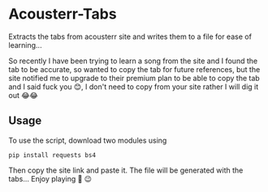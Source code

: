 # Acousterr-Tabs
Extracts the tabs from acousterr site and writes them to a file for ease of learning...

So recently I have been trying to learn a song from the site and I found the tab to be accurate, so wanted to copy the tab for future references, but the site notified me to upgrade to their premium plan to be able to copy the tab and I said fuck you 😊, I don't need to copy from your site rather I will dig it out 😂😂

## Usage

To use the script, download two modules using

```
pip install requests bs4
```

Then copy the site link and paste it. The file will be generated with the tabs...
Enjoy playing 🎸 😉
